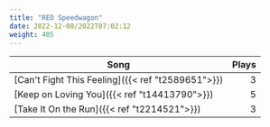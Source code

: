 ```yaml
---
title: "REO Speedwagon"
date: 2022-12-08/2022T07:02:12
weight: 405
---
```




 Song | Plays 
----- | -----:
[Can't Fight This Feeling]({{< ref "t2589651">}}) | 3
[Keep on Loving You]({{< ref "t14413790">}}) | 5
[Take It On the Run]({{< ref "t2214521">}}) | 3
